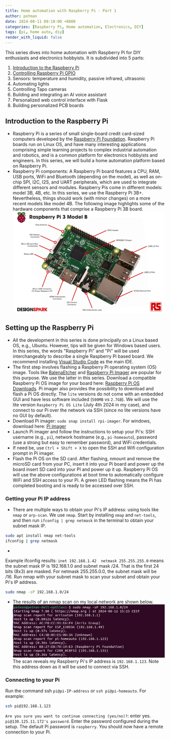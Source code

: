 ```yaml
---
title: Home automation with Raspberry Pi - Part 1
author: petman
date: 2024-08-11 09:10:00 +0800
categories: [Raspberry Pi, Home automation, Electronics, DIY]
tags: [pi, home auto, diy]
render_with_liquid: false
---
```


This series dives into home automation with Raspberry Pi for DIY enthusiasts and electronics hobbyists. It is subdivided into 5 parts:
1. [Introduction to the Raspberry Pi](https://dtechub.github.io/posts/home-auto-rpi-1)
2. [Controlling Raspberry Pi GPIO](https://dtechub.github.io/posts/home-auto-rpi-2/)
3. Sensors: temperature and humidity, passive infrared, ultrasonic 
3. Automating lights
4. Controlling Tapo cameras
5. Building and integrating an AI voice assistant
6. Personalized web control interface with Flask
7. Building personalized PCB boards


## Introduction to the Raspberry Pi
- Raspberry Pi is a series of small single-board credit card-sized computers developed by the [Raspberry Pi Foundation](https://www.raspberrypi.org/about/). Raspberry Pi boards run on Linux OS, and have many interesting applications comprising simple learning projects to complex industrial automation and robotics, and is a common platform for electronics hobbyists and engineers. In this series, we will build a home automation platform based on Raspberry Pi.
- Raspberry Pi components: A Raspberry Pi board features a CPU, RAM, USB ports, WiFi and Bluetooth (depending on the model), as well as on-chip SPI, I2C, I2S, and UART peripherals, which are used to integrate different sensors and modules.
Raspberry Pis come in different models: model 3B, 4B, etc. In this series, we use the Raspberry Pi 3B+. Nevertheless, things should work (with minor changes) on a more recent models like model 4B.
The following image highlights some of the hardware components that comprise a Raspberry Pi 3B board. ![Pi 3B](assets/imgs/rpi/rpi-3b.png)


## Setting up the Raspberry Pi
- All the development in this series is done principally on a Linux based OS, e.g., Ubuntu. However, tips will be given for Windows based users. In this series, the words "Raspberry Pi" and "Pi" will be used interchangeably to describe a single Raspberry Pi based board.
We recommend installing [Visual Studio Code](https://code.visualstudio.com/) as the main IDE.
- The first step involves flashing a Raspberry Pi operating system (OS) image. Tools like [BalenaEtcher](https://etcher.balena.io/) and [Raspberry Pi Imager](https://downloads.raspberrypi.org/imager) are popular for this purpose. 
We use the latter in this series. 
Download a compatible Raspberry Pi OS image for your board here: [Raspberry Pi OS Downloads](https://www.raspberrypi.com/software/operating-systems/). Pi imager also provides the possibility to download and flash a Pi OS directly.
The `lite` versions do not come with an embedded GUI and have less software included (`500MB` vs `2.7GB`).
We will use the lite version `Raspberry Pi OS Lite` (July 4th 2024 in my case), and connect to our Pi over the network via SSH (since no lite versions have no GUI by default).
- Download Pi imager: `sudo snap install rpi-imager`. For windows, download here: [Pi imager](https://downloads.raspberrypi.org/imager/imager_latest.exe)
- Launch Pi imager and follow the instructions to setup your Pi's: SSH username (e.g., `pi`), network hostname (e.g., `pi-homeauto`), password (use a strong but easy to remember password), and WiFi credentials.
- If need be, use `Ctrl + Shift + X` to open the SSH and Wifi configuration prompt in Pi imager.
- Flash the Pi OS on the SD card. After flashing, nmount and remove the microSD card from your PC, insert it into your Pi board and power up the board insert SD card into your PI and power up it up. Raspberry Pi OS will use the above configurations at boot time to automatically configure WiFi and SSH access to your Pi. A green LED flashing means the Pi has completed booting and is ready to be accessed over SSH.

### Getting your Pi IP address
- There are multiple ways to obtain your Pi's IP address: using tools like `nmap` or `arp-scan`. We use `nmap`.
Start by installing `nmap` and `net-tools`, and then run `ifconfig | grep netmask` in the terminal to obtain your subnet mask IP.
```bash
sudo apt install nmap net-tools
ifconfig | grep netmask
```
- 
Example ifconfig results: `inet 192.168.1.42  netmask 255.255.255.0` means the subnet mask IP is 192.168.1.0 and subnet mask /24. That is the first 24 bits (8x3) are masked.
For netmask 255.255.0.0, the subnet mask will be /16.
Run nmap with your subnet mask to scan your subnet and obtain your Pi's IP address.
```bash
sudo nmap -sP 192.168.1.0/24
```
- The results of an nmap scan on my local network are shown below.
![nmap scan](assets/imgs/rpi/nmap-scan.png)
The scan reveals my Raspberry Pi's IP address is `192.168.1.123`. Note this address down as it will be used to connect via SSH.

### Connecting to your Pi
Run the command ssh `pi@pi-IP-address` or `ssh pi@pi-homeauto`. For example:
```bash
ssh pi@192.168.1.123
```
`Are you sure you want to continue connecting (yes/no)?`: enter yes. `pi@130.125.11.172's password`. Enter the password configured during the setup. The default Pi password is `raspberry`.
You should now have a remote connection to your Pi.